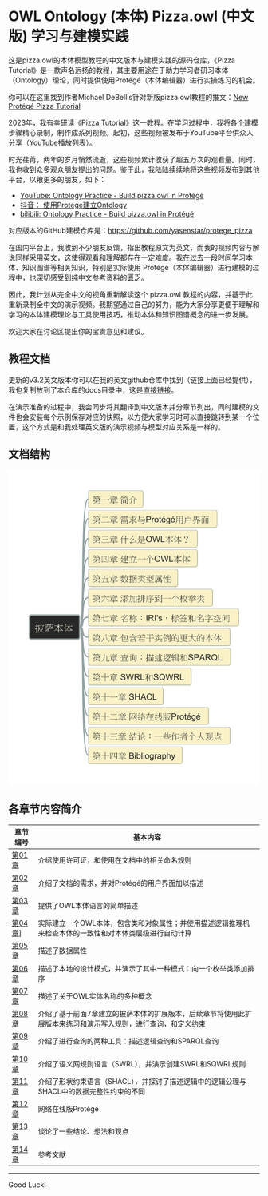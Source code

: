 # OWL Ontology (本体) Pizza.owl (中文版) 学习与建模实践

这是pizza.owl的本体模型教程的中文版本与建模实践的源码仓库，《Pizza Tutorial》是一款声名远扬的教程，其主要用途在于助力学习者研习本体（Ontology）理论，同时提供使用Protégé（本体编辑器）进行实操练习的机会。

你可以在这里找到作者Michael DeBellis针对新版pizza.owl教程的推文：[New Protégé Pizza Tutorial](https://www.michaeldebellis.com/post/new-protege-pizza-tutorial)

2023年，我有幸研读《Pizza Tutorial》这一教程。在学习过程中，我将各个建模步骤精心录制，制作成系列视频。起初，这些视频被发布于YouTube平台供众人分享（[YouTube播放列表](https://www.youtube.com/playlist?list=PL6DEHvciXKeUx4P32B3hKMK1t6mC8RhsW)）。

时光荏苒，两年的岁月悄然流逝，这些视频累计收获了超五万次的观看量。同时，我也收到众多观众朋友提出的问题。鉴于此，我陆陆续续地将这些视频发布到其他平台，以飨更多的朋友，如下：

- [YouTube: Ontology Practice - Build pizza.owl in Protégé](https://www.youtube.com/playlist?list=PL6DEHvciXKeUx4P32B3hKMK1t6mC8RhsW)
- [抖音： 使用Protege建立Ontology](https://www.douyin.com/video/7298014998062714121)
- [bilibili: Ontology Practice - Build pizza.owl in Protégé](https://space.bilibili.com/158390142/lists/2469670?type=season)

对应版本的GitHub建模仓库是：https://github.com/yasenstar/protege_pizza

在国内平台上，我收到不少朋友反馈，指出教程原文为英文，而我的视频内容与解说同样采用英文，这使得观看和理解都存在一定难度。我在过去一段时间学习本体、知识图谱等相关知识，特别是实际使用 Protégé（本体编辑器）进行建模的过程中，也深切感受到纯中文参考资料的匮乏。

因此，我计划从完全中文的视角重新解读这个 pizza.owl 教程的内容，并基于此重新录制全中文的演示视频。我期望通过自己的努力，能为大家分享更便于理解和学习的本体建模理论与工具使用技巧，推动本体和知识图谱概念的进一步发展。

欢迎大家在讨论区提出你的宝贵意见和建议。

## 教程文档

更新的v3.2英文版本你可以在我的英文github仓库中找到（链接上面已经提供），我也复制放到了本仓库的docs目录中，这是[直接链接](./docs/Protege%205%20New%20OWL%20Pizza%20Tutorial%20V3.2.pdf)。

在演示准备的过程中，我会同步将其翻译到中文版本并分章节列出，同时建模的文件也会安装每个示例保存对应的快照，以方便大家学习时可以直接跳转到某一个位置，这个方式是和我处理英文版的演示视频与模型对应关系是一样的。

## 文档结构

![protege-ontology-toc](./img/pizza-ontology-toc.png)

## 各章节内容简介

| 章节编号 | 基本内容 |
| --- | --- |
| [第01章](./第01章/README.md) | 介绍使用许可证，和使用在文档中的相关命名规则 |
| [第02章](./第02章/README.md) | 介绍了文档的需求，并对Protégé的用户界面加以描述 |
| [第03章](./第03章/README.md) | 提供了OWL本体语言的简单描述 |
| [第04章](./第04章/README.md)] | 实际建立一个OWL本体，包含类和对象属性；并使用描述逻辑推理机来检查本体的一致性和对本体类层级进行自动计算 |
| [第05章](./第05章/README.md) | 描述了数据属性 |
| [第06章](./第06章/README.md) | 描述了本地的设计模式，并演示了其中一种模式：向一个枚举类添加排序 |
| [第07章](./第07章/README.md) | 描述了关于OWL实体名称的多种概念 |
| [第08章](./第08章/README.md) | 介绍了基于前面7章建立的披萨本体的扩展版本，后续章节将使用此扩展版本来练习和演示写入规则，进行查询，和定义约束 |
| [第09章](./第09章/README.md) | 介绍了进行查询的两种工具：描述逻辑查询和SPARQL查询 |
| [第10章](./第10章/README.md) | 介绍了语义网规则语言（SWRL），并演示创建SWRL和SQWRL规则 |
| [第11章](./第11章/README.md) | 介绍了形状约束语言（SHACL），并探讨了描述逻辑中的逻辑公理与SHACL中的数据完整性约束的不同 |
| [第12章](./第12章/README.md) | 网络在线版Protégé |
| [第13章](./第13章/README.md) | 谈论了一些结论、想法和观点 |
| [第14章](./第14章/README.md) | 参考文献 |

---

Good Luck!